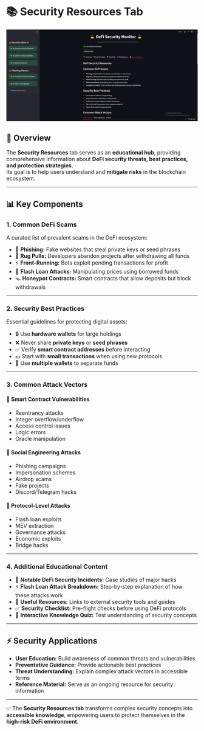 # 📚 Security Resources Tab

![DeFi Security Monitor Dashboard](screenshots/Security-Resources.png)

## 📖 Overview  
The **Security Resources** tab serves as an **educational hub**, providing comprehensive information about **DeFi security threats, best practices, and protection strategies**.  
Its goal is to help users understand and **mitigate risks** in the blockchain ecosystem.

---

## 📊 Key Components  

### 1. Common DeFi Scams  
A curated list of prevalent scams in the DeFi ecosystem:  

- 🎣 **Phishing:** Fake websites that steal private keys or seed phrases  
- 🏃 **Rug Pulls:** Developers abandon projects after withdrawing all funds  
- ⚡ **Front-Running:** Bots exploit pending transactions for profit  
- 💸 **Flash Loan Attacks:** Manipulating prices using borrowed funds  
- 🪤 **Honeypot Contracts:** Smart contracts that allow deposits but block withdrawals  

---

### 2. Security Best Practices  
Essential guidelines for protecting digital assets:  

- 🔒 Use **hardware wallets** for large holdings  
- ❌ Never share **private keys** or **seed phrases**  
- ✅ Verify **smart contract addresses** before interacting  
- 💵 Start with **small transactions** when using new protocols  
- 👛 Use **multiple wallets** to separate funds  

---

### 3. Common Attack Vectors  

#### 🔹 Smart Contract Vulnerabilities  
- Reentrancy attacks  
- Integer overflow/underflow  
- Access control issues  
- Logic errors  
- Oracle manipulation  

#### 🔹 Social Engineering Attacks  
- Phishing campaigns  
- Impersonation schemes  
- Airdrop scams  
- Fake projects  
- Discord/Telegram hacks  

#### 🔹 Protocol-Level Attacks  
- Flash loan exploits  
- MEV extraction  
- Governance attacks  
- Economic exploits  
- Bridge hacks  

---

### 4. Additional Educational Content  
- 🧾 **Notable DeFi Security Incidents:** Case studies of major hacks  
- ⚡ **Flash Loan Attack Breakdown:** Step-by-step explanation of how these attacks work  
- 🔗 **Useful Resources:** Links to external security tools and guides  
- ✅ **Security Checklist:** Pre-flight checks before using DeFi protocols  
- 🧠 **Interactive Knowledge Quiz:** Test understanding of security concepts  

---

## ⚡ Security Applications  

- **User Education:** Build awareness of common threats and vulnerabilities  
- **Preventative Guidance:** Provide actionable best practices  
- **Threat Understanding:** Explain complex attack vectors in accessible terms  
- **Reference Material:** Serve as an ongoing resource for security information  

---

✅ The **Security Resources tab** transforms complex security concepts into **accessible knowledge**, empowering users to protect themselves in the **high-risk DeFi environment**.  
